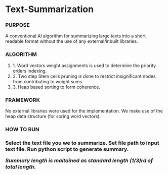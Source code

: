 # Text-Summarization

<h3>PURPOSE</h3>
<p>
A conventional AI algorithm for summarizing large texts into a short readable format without the use of any external/inbuilt libraries.
</p>

<h3>ALGORITHM</h3>
<p>
<ol>
<li>1. Word vectors weight assignments is used to determine the priority orders indexing.</li>
<li>2. Two step Stem cells pruning is done to restrict insignificant nodes from contributing to weight sums.</li>
<li>3. Heap based sorting to form coherence.</li>
</ol>
</p>

<h3>FRAMEWORK</h3>
<p>
No external libraries were used for the implementation.
We make use of the heap data structure (for soring word vectors).
</p>

<h3>HOW TO RUN<h3>
<p>
Select the text file you we to summarize.
Set file path to input text file.
Run python script to generate summary.
</p>

<i>Summary length is maitained as standard length (1/3)rd of total length.</i>

